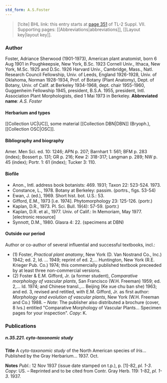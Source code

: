 ```yaml
---
std_form: A.S.Foster
---
```


> [!cite] BHL link: this entry starts at [page 351](https://www.biodiversitylibrary.org/page/33259855) of TL-2 Suppl. VII.
> Supporting pages: [[Abbreviations|abbreviations]], [[Layout key|layout key]].

### Author

Foster, Adriance Sherwood (1901-1973), American plant anatomist, born 6 Aug 1901 in Poughkeepsie, New York, B.Sc. 1923 Cornell Univ., Ithaca, New York, M.Sc. 1925 and D.Sc. 1926 Harvard Univ., Cambridge, Mass., Natl. Research Council Fellowship, Univ. of Leeds, England 1926-1928, Univ. of Oklahoma, Norman 1928-1934, Prof. of Botany (Plant Anatomy), Dept. of Botany, Univ. of Calif. at Berkeley 1934-1968, dept. chair 1955-1960, Guggenheim Fellowship 1945, president, B.S.A. 1955, president, Intl. Association Plant Morphologists, died 1 Mai 1973 in Berkeley. 
**Abbreviated name**: *A.S. Foster*

#### Herbarium and types

[[Collection UC|UC]], some material [[Collection DBN|DBN]] (Bryoph.), [[Collection OSC|OSC]].

#### Bibliography and biography

Amer. Men Sci. ed. 10: 1246; APN p. 207; Barnhart 1: 561; BFM p. 283 (index); Bossert p. 131; GR p. 216; Kew 2: 318-317; Langman p. 289; NW p. 45 (index); Portr. 1: 61 (index); Tucker 3: 110.

#### Biofile

- Anon., Intl. address book botanists: 469. 1931; Taxon 22: 523-524. 1973.
- Constance, L., 1978. Botany at Berkeley: passim. (portrs., figs. 53-54)
- Ewan, J. (ed.), 1969. Short hist. bot. U.S.: 53.
- Gifford, E.M., 1973 \[i.e. 1974\]. Phytomorphology 23: 125-126. (portr.)
- Kaplan, D.R., 1973. Pl. Sci. Bull. 19(4): 57-59. (portr.)
- Kaplan, D.R. et al., 1977. Univ. of Calif.: In Memoriam, May 1977. \[electronic resource\]
- Synnott, D.M., 1980. Glasra 4: 22. (specimens at DBN)

#### Outside our period

Author or co-author of several influential and successful textbooks, incl.:
- (1) Foster, *Practical plant anatomy*, New York (D. Van Nostrand Co., Inc.) 1942; ed. 2, Id. ... 1949; reprint of ed. 2,... Huntington, New York (R.E. Krieger Pub. Co.) 1974; this commercially published textbook preceeded by at least three non-commercial versions.
- (2) Foster & E.M. Gifford, Jr. (a former student), *Comparative morphology of vascular plants*, San Francisco (W.H. Freeman) 1959; ed. 2,... Id. 1974; and Chinese transl.,... Beijing (Ke xue chu ban she) 1963; and ed. 3, revised and retitled, with E.M. Gifford, Jr. as first author: *Morphology and evolution of vascular plants*, New York (W.H. Freeman and Co.) 1988. – *Note*: The publisher also distributed a brochure (cover, 8 lvs.) entitled "Comparative Morphology of Vascular Plants... Specimen pages for your inspection". *Copy*: K.

### Publications

##### n.35.221. cyto-taxonomic study

**Title**
A *cyto-taxonomic study* of the North American species of *Iris*... Published by the Gray Herbarium... 1937. Oct.

**Notes**
*Publ*.: 12 Nov 1937 (issue date stamped on t.p.), p. \[1\]-82, *pl. 1-3*. *Copy*: US. – Reprinted and to be cited from Contr. Gray Herb. 119: 1-82, *pl. 1-3*. 1937.

